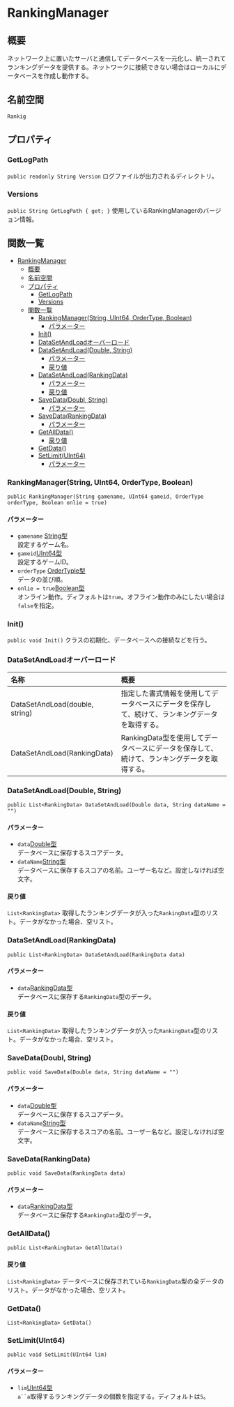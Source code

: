 # RankingManager

## 概要
ネットワーク上に置いたサーバと通信してデータベースを一元化し、統一されてランキングデータを提供する。ネットワークに接続できない場合はローカルにデータベースを作成し動作する。

## 名前空間
`Rankig`

## プロパティ
### GetLogPath
`public readonly String Version`
ログファイルが出力されるディレクトリ。
### Versions
`public String GetLogPath { get; }`
使用しているRankingManagerのバージョン情報。
## 関数一覧

<!-- TOC -->

- [RankingManager](#rankingmanager)
    - [概要](#概要)
    - [名前空間](#名前空間)
    - [プロパティ](#プロパティ)
        - [GetLogPath](#getlogpath)
        - [Versions](#versions)
    - [関数一覧](#関数一覧)
        - [RankingManager(String, UInt64, OrderType, Boolean)](#rankingmanagerstring-uint64-ordertype-boolean)
            - [パラメーター](#パラメーター)
        - [Init()](#init)
        - [DataSetAndLoadオーバーロード](#datasetandloadオーバーロード)
        - [DataSetAndLoad(Double, String)](#datasetandloaddouble-string)
            - [パラメーター](#パラメーター-1)
            - [戻り値](#戻り値)
        - [DataSetAndLoad(RankingData)](#datasetandloadrankingdata)
            - [パラメーター](#パラメーター-2)
            - [戻り値](#戻り値-1)
        - [SaveData(Doubl, String)](#savedatadoubl-string)
            - [パラメーター](#パラメーター-3)
        - [SaveData(RankingData)](#savedatarankingdata)
            - [パラメーター](#パラメーター-4)
        - [GetAllData()](#getalldata)
            - [戻り値](#戻り値-2)
        - [GetData()](#getdata)
        - [SetLimit(UInt64)](#setlimituint64)
            - [パラメーター](#パラメーター-5)

<!-- /TOC -->


### RankingManager(String, UInt64, OrderType, Boolean)
  
`public RankingManager(String gamename, UInt64 gameid, OrderType orderType, Boolean onlie = true)`
#### パラメーター
- `gamename` [String型](https://docs.microsoft.com/ja-jp/dotnet/api/system.string?redirectedfrom=MSDN&view=netframework-4.7.2)  
設定するゲーム名。
- `gameid`[UInt64型](https://docs.microsoft.com/ja-jp/dotnet/api/system.uint64?redirectedfrom=MSDN&view=netframework-4.7.2)  
設定するゲームID。
- `orderType` [OrderTyple型]()  
データの並び順。
- `onlie = true`[Boolean型](https://docs.microsoft.com/ja-jp/dotnet/csharp/language-reference/keywords/bool)  
オンライン動作。ディフォルトは`true`。オフライン動作のみにしたい場合は`false`を指定。

### Init()
`public void Init()`
クラスの初期化、データベースへの接続などを行う。

### DataSetAndLoadオーバーロード

| 名称 | 概要 |
| :- | :- |
| DataSetAndLoad(double, string) | 指定した書式情報を使用してデータベースにデータを保存して、続けて、ランキングデータを取得する。 |
| DataSetAndLoad(RankingData) | RankingData型を使用してデータベースにデータを保存して、続けて、ランキングデータを取得する。 |

### DataSetAndLoad(Double, String)
`public List<RankingData> DataSetAndLoad(Double data, String dataName = "")`

#### パラメーター
- `data`[Double型](https://docs.microsoft.com/ja-jp/dotnet/csharp/language-reference/keywords/double)  
データベースに保存するスコアデータ。
- `dataName`[String型](https://docs.microsoft.com/ja-jp/dotnet/api/system.string?redirectedfrom=MSDN&view=netframework-4.7.2)  
データベースに保存するスコアの名前。ユーザー名など。設定しなければ空文字。

#### 戻り値
`List<RankingData>`
取得したランキングデータが入った`RankingData`型のリスト。データがなかった場合、空リスト。


### DataSetAndLoad(RankingData)
`public List<RankingData> DataSetAndLoad(RankingData data)`

#### パラメーター
- `data`[RankingData型]()  
データベースに保存する`RankingData`型のデータ。

#### 戻り値
`List<RankingData>`
取得したランキングデータが入った`RankingData`型のリスト。データがなかった場合、空リスト。

### SaveData(Doubl, String)
`public void SaveData(Double data, String dataName = "")`

#### パラメーター
- `data`[Double型](https://docs.microsoft.com/ja-jp/dotnet/csharp/language-reference/keywords/double)  
データベースに保存するスコアデータ。
- `dataName`[String型](https://docs.microsoft.com/ja-jp/dotnet/api/system.string?redirectedfrom=MSDN&view=netframework-4.7.2)  
データベースに保存するスコアの名前。ユーザー名など。設定しなければ空文字。

### SaveData(RankingData)
`public void SaveData(RankingData data)`

#### パラメーター
- `data`[RankingData型]()  
データベースに保存する`RankingData`型のデータ。

### GetAllData()
`public List<RankingData> GetAllData()`

#### 戻り値
`List<RankingData>`
データベースに保存されている`RankingData`型の全データのリスト。データがなかった場合、空リスト。

### GetData()
`List<RankingData> GetData()`  




### SetLimit(UInt64)
`public void SetLimit(UInt64 lim)`

#### パラメーター
- `lim`[UInt64型](https://docs.microsoft.com/ja-jp/dotnet/api/system.uint64?redirectedfrom=MSDN&view=netframework-4.7.2)  
`a``a`取得するランキングデータの個数を指定する。ディフォルトは`5`。